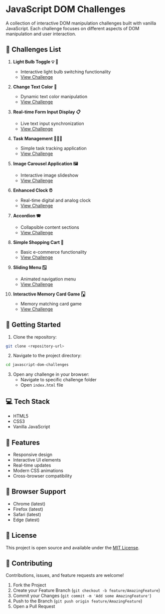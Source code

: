 # JavaScript DOM Challenges

A collection of interactive DOM manipulation challenges built with vanilla JavaScript. Each challenge focuses on different aspects of DOM manipulation and user interaction.

<!-- [![Deployment Status](https://img.shields.io/github/deployments/sagar-1m/JavaScript-DOM-Challenges/github-pages)](https://sagar-1m.github.io/JavaScript-DOM-Challenges/)
[![Last Commit](https://img.shields.io/github/last-commit/sagar-1m/JavaScript-DOM-Challenges)](https://github.com/sagar-1m/JavaScript-DOM-Challenges/commits/main) -->

## 🎯 Challenges List

1. **Light Bulb Toggle 💡 🌚**

   - Interactive light bulb switching functionality
   - [View Challenge](./challenge-1/)

2. **Change Text Color 🦎**

   - Dynamic text color manipulation
   - [View Challenge](./challenge-2/)

3. **Real-time Form Input Display 📋**

   - Live text input synchronization
   - [View Challenge](./challenge-3/)

4. **Task Management 🧏🏻‍♂️**

   - Simple task tracking application
   - [View Challenge](./challenge-4/)

5. **Image Carousel Application 🖼️**

   - Interactive image slideshow
   - [View Challenge](./challenge-5/)

6. **Enhanced Clock ⏰**

   - Real-time digital and analog clock
   - [View Challenge](./challenge-6/)

7. **Accordion 🪗**

   - Collapsible content sections
   - [View Challenge](./challenge-7/)

8. **Simple Shopping Cart 🛒**

   - Basic e-commerce functionality
   - [View Challenge](./challenge-8/)

9. **Sliding Menu 🪟**

   - Animated navigation menu
   - [View Challenge](./challenge-9/)

10. **Interactive Memory Card Game 🂫**
    - Memory matching card game
    - [View Challenge](./challenge-10/)

## 🚀 Getting Started

1. Clone the repository:

```bash
git clone <repository-url>
```

2. Navigate to the project directory:

```bash
cd javascript-dom-challenges
```

3. Open any challenge in your browser:
   - Navigate to specific challenge folder
   - Open `index.html` file

## 💻 Tech Stack

- HTML5
- CSS3
- Vanilla JavaScript

## 🎨 Features

- Responsive design
- Interactive UI elements
- Real-time updates
- Modern CSS animations
- Cross-browser compatibility

## 📱 Browser Support

- Chrome (latest)
- Firefox (latest)
- Safari (latest)
- Edge (latest)

## 📄 License

This project is open source and available under the [MIT License](LICENSE).

## 🤝 Contributing

Contributions, issues, and feature requests are welcome!

1. Fork the Project
2. Create your Feature Branch (`git checkout -b feature/AmazingFeature`)
3. Commit your Changes (`git commit -m 'Add some AmazingFeature'`)
4. Push to the Branch (`git push origin feature/AmazingFeature`)
5. Open a Pull Request
